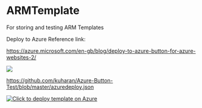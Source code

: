 # ARMTemplate
For storing and testing ARM Templates


Deploy to Azure Reference link:

https://azure.microsoft.com/en-gb/blog/deploy-to-azure-button-for-azure-websites-2/


<a href="https://azuredeploy.net/?repository=https://github.com/jorseng/ARMTemplate" target="_blank">
    <img src="http://azuredeploy.net/deploybutton.png"/>
</a>


https://github.com/kuharan/Azure-Button-Test/blob/master/azuredeploy.json


[![Click to deploy template on Azure](http://azuredeploy.net/deploybutton.png "Click to deploy template on Azure")](https://portal.azure.com/#create/Microsoft.Template/uri/https://raw.githubusercontent.com/jorseng/ARMTemplate/master/azuredeploy.json)

